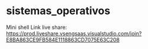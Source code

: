 # sistemas_operativos
Mini shell
Link live share: https://prod.liveshare.vsengsaas.visualstudio.com/join?E8BA863CE9FB584E1118863CD7075E63C208
